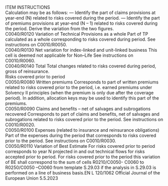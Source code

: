  
ITEM  INSTRUCTIONS  
Calculation may be as follows: 
— Identify the part of claims provisions at year-end (N) related to risks covered 
during the period. 
— Identify the part of premiums provisions at year-end (N – 1) related to risks 
covered during the period. 
Derive the variation from the two figures.  
C0040/R0120  Variation of Technical 
Provisions as a whole  Part of TP calculated as a whole corresponding to risks covered during period. 
See instructions on C0010/R0050.  
C0040/R0130  Net variation for index-linked 
and unit-linked business  This cell is deemed not applicable for Non–Life 
See instructions on C0010/R0060.  
C0040/R0140  Total  Total changes related to risks covered during period, gross of reinsurance.  
Risks covered 
prior to period  
C0050/R0080  Written premiums  Corresponds to part of written premiums related to risks covered prior to the 
period, i.e. earned premiums under Solvency II principles (when the premium is 
only due after the coverage period). 
In addition, allocation keys may be used to identify this part of the premiums.  
C0050/R0090  Claims and benefits – net of 
salvages and subrogations 
recovered  Corresponds to part of claims and benefits, net of salvages and subrogations 
related to risks covered prior to the period. 
See instructions on C0010/R0020.  
C0050/R0100  Expenses (related to insurance 
and reinsurance obligations)  Part of the expenses during the period that corresponds to risks covered prior to 
the period. 
See instructions on C0010/R0030.  
C0050/R0110  Variation of Best Estimate  For risks covered prior to period corresponds to year N projected in and out 
technical flows for risks accepted prior to period. For risks covered prior to the 
period this variation of BE shall correspond to the sum of cells R0210/C0050- 
C0060 to R0250/C0050 –C0060 from template S.29.03 if the analysis in S.29.03 
is performed on a line of business basis.EN  L 120/1062 Official Journal of the European Union 5.5.2023